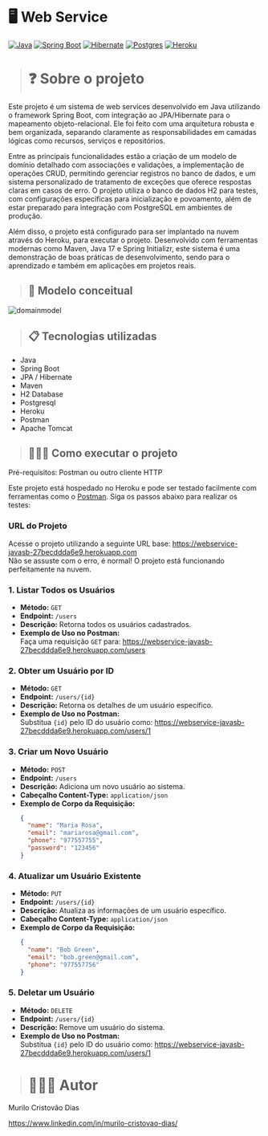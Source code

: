 # 🖥️ Web Service
[![Java](https://img.shields.io/badge/Java-%23ED8B00.svg?logo=openjdk&logoColor=white)](#)
[![Spring Boot](https://img.shields.io/badge/Spring%20Boot-6DB33F?logo=springboot&logoColor=fff)](#)
[![Hibernate](https://img.shields.io/badge/Hibernate-59666C?logo=hibernate&logoColor=fff)](#)
[![Postgres](https://img.shields.io/badge/Postgres-%23316192.svg?logo=postgresql&logoColor=white)](#)
[![Heroku](https://img.shields.io/badge/Heroku-430098?logo=heroku&logoColor=fffe)](#)

># ❓ Sobre o projeto

Este projeto é um sistema de web services desenvolvido em Java utilizando o framework Spring Boot, com integração ao JPA/Hibernate para o mapeamento objeto-relacional. Ele foi feito com uma arquitetura robusta e bem organizada, separando claramente as responsabilidades em camadas lógicas como recursos, serviços e repositórios.

Entre as principais funcionalidades estão a criação de um modelo de domínio detalhado com associações e validações, a implementação de operações CRUD, permitindo gerenciar registros no banco de dados, e um sistema personalizado de tratamento de exceções que oferece respostas claras em casos de erro. O projeto utiliza o banco de dados H2 para testes, com configurações específicas para inicialização e povoamento, além de estar preparado para integração com PostgreSQL em ambientes de produção.

Além disso, o projeto está configurado para ser implantado na nuvem através do Heroku, para executar o projeto. Desenvolvido com ferramentas modernas como Maven, Java 17 e Spring Initializr, este sistema é uma demonstração de boas práticas de desenvolvimento, sendo para o aprendizado e também em aplicações em projetos reais.

>## 📄 Modelo conceitual

![domainmodel](https://github.com/user-attachments/assets/c870eb28-a9e3-4734-887c-ccb3b3a081ca)

>## 📋 Tecnologias utilizadas

- Java
- Spring Boot
- JPA / Hibernate
- Maven
- H2 Database
- Postgresql
- Heroku
- Postman
- Apache Tomcat

>## 👨🏻‍💻 Como executar o projeto
Pré-requisitos: Postman ou outro cliente HTTP

Este projeto está hospedado no Heroku e pode ser testado facilmente com ferramentas como o [Postman](https://www.postman.com/). Siga os passos abaixo para realizar os testes:

### URL do Projeto
Acesse o projeto utilizando a seguinte URL base: https://webservice-javasb-27becddda6e9.herokuapp.com  
Não se assuste com o erro, é normal! O projeto está funcionando perfeitamente na nuvem.

### 1. **Listar Todos os Usuários**
- **Método:** `GET`
- **Endpoint:** `/users`
- **Descrição:** Retorna todos os usuários cadastrados.
- **Exemplo de Uso no Postman:**  
Faça uma requisição `GET` para: https://webservice-javasb-27becddda6e9.herokuapp.com/users

### 2. **Obter um Usuário por ID**
- **Método:** `GET`
- **Endpoint:** `/users/{id}`
- **Descrição:** Retorna os detalhes de um usuário específico.
- **Exemplo de Uso no Postman:**  
  Substitua `{id}` pelo ID do usuário como: https://webservice-javasb-27becddda6e9.herokuapp.com/users/1

### 3. **Criar um Novo Usuário**
- **Método:** `POST`
- **Endpoint:** `/users`
- **Descrição:** Adiciona um novo usuário ao sistema.
- **Cabeçalho Content-Type:** `application/json`
- **Exemplo de Corpo da Requisição:**
  ```json
  {
    "name": "Maria Rosa",
    "email": "mariarosa@gmail.com",
    "phone": "977557755",
    "password": "123456"
  }
  ```

### 4. **Atualizar um Usuário Existente**
- **Método:** `PUT`
- **Endpoint:** `/users/{id}`
- **Descrição:** Atualiza as informações de um usuário específico.
- **Cabeçalho Content-Type:** `application/json`
- **Exemplo de Corpo da Requisição:**
  ```json
  {
    "name": "Bob Green",
    "email": "bob.green@gmail.com",
    "phone": "977557756"
  }
  ```

### 5. **Deletar um Usuário**
- **Método:** `DELETE`
- **Endpoint:** `/users/{id}`
- **Descrição:** Remove um usuário do sistema.
- **Exemplo de Uso no Postman:**  
  Substitua `{id}` pelo ID do usuário como: https://webservice-javasb-27becddda6e9.herokuapp.com/users/1

># 🧙🏼‍♂️ Autor

Murilo Cristovão Dias

https://www.linkedin.com/in/murilo-cristovao-dias/
